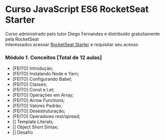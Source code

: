 # Curso JavaScript ES6 RocketSeat Starter

Curso administrado pelo tutor Diego Fernandes e distribuído gratuitamente pela RocketSeat
<br>
Interessados acessar [RocketSeat Starter](https://rocketseat.com.br/starter) e requisitar seu acesso
<br>
### Módulo 1. Conceitos [Total de 12 aulas]

- [FEITO] Introdução;
- [FEITO] Instalando Node e Yarn;
- [FEITO] Configurando Babel;
- [FEITO] Classes;
- [FEITO] Const e Let;
- [FEITO] Operações em Array;
- [FEITO] Arrow Functions;
- [FEITO] Valores Padrão;
- [FEITO] Desestruturação;
- [FEITO] Operadores rest/spread;
- [] Template Literals;
- [] Object Short Sintax;
- [] Desafio
